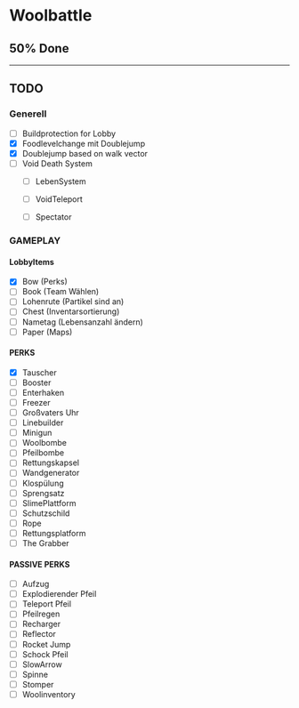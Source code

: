 # Woolbattle
## 50% Done

---------------
## TODO
### Generell
- [ ] Buildprotection for Lobby
- [x] Foodlevelchange mit Doublejump
- [x] Doublejump based on walk vector
- [ ] Void Death System
    - [ ] LebenSystem
    - [ ] VoidTeleport
    - [ ] Spectator



### GAMEPLAY
#### LobbyItems
- [x] Bow (Perks)
- [ ] Book (Team Wählen)
- [ ] Lohenrute (Partikel sind an)
- [ ] Chest (Inventarsortierung)
- [ ] Nametag (Lebensanzahl ändern)
- [ ] Paper (Maps)

#### PERKS
- [x] Tauscher
- [ ] Booster
- [ ] Enterhaken
- [ ] Freezer
- [ ] Großvaters Uhr
- [ ] Linebuilder
- [ ] Minigun
- [ ] Woolbombe
- [ ] Pfeilbombe
- [ ] Rettungskapsel
- [ ] Wandgenerator
- [ ] Klospülung
- [ ] Sprengsatz
- [ ] SlimePlattform
- [ ] Schutzschild
- [ ] Rope
- [ ] Rettungsplatform
- [ ] The Grabber

#### PASSIVE PERKS
- [ ] Aufzug
- [ ] Explodierender Pfeil
- [ ] Teleport Pfeil
- [ ] Pfeilregen
- [ ] Recharger
- [ ] Reflector
- [ ] Rocket Jump
- [ ] Schock Pfeil
- [ ] SlowArrow
- [ ] Spinne
- [ ] Stomper
- [ ] Woolinventory